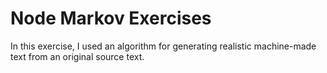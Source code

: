 # Node Markov Exercises

In this exercise, I used an algorithm for generating realistic machine-made text from an original source text.
